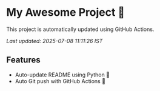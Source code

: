 # My Awesome Project 🚀

This project is automatically updated using GitHub Actions.

_Last updated: 2025-07-08 11:11:26 IST_

## Features
- Auto-update README using Python 🐍
- Auto Git push with GitHub Actions 🤖
